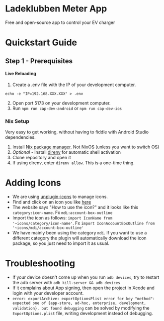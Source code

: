 # Ladeklubben Meter App
Free and open-source app to control your EV charger

# Quickstart Guide
## Step 1 - Prerequisites

#### Live Reloading
1. Create a .env file with the IP of your development computer. 
```
echo -e "IP=192.168.XXX.XXX" > .env
```
2. Open port 5173 on your development computer.
3. Run `npm run cap-dev-android` or `npm run cap-dev-ios`

### Nix Setup
Very easy to get working, without having to fiddle with Android Studio dependencies.

1. Install [Nix package manager](https://nixos.org/download/). Not NixOS (unless you want to switch OS)
1. *Optional -* Install [direnv](https://direnv.net/docs/installation.html#from-system-packages) for automatic shell activation
1. Clone repository and open it
1. If using direnv, enter `direnv allow`. This is a one-time thing.

# Adding Icons
- We are using [unplugin-icons](https://github.com/unplugin/unplugin-icons) to manage icons.
- Find and click on an icon you like [here](https://icones.js.org/collection/mdi)
- The website says "How to use the icon?" and it looks like this `category:icon-name`. Fx `mdi:account-box-outline`
- Import the icon as follows: `import IconName from '~icons/category/icon-name'`. Fx `import IconAccountBoxOutline from '~icons/mdi/account-box-outline'`
- We have mainly been using the category `mdi`. If you want to use a different category the plugin will automatically download the icon package, so you just need to import it as usual.

# Troubleshooting
- If your device doesn't come up when you run `adb devices`, try to restart the adb server with `adb kill-server && adb devices`
- If it complains about App signing, then open the project in Xcode and login with your developer account.
- `error: exportArchive: exportOptionsPlist error for key "method": expected one of {app-store, ad-hoc, enterprise, development, validation}, but found debugging` can be solved by modifying the `ExportOptions.plist` file, writing development instead of debugging.